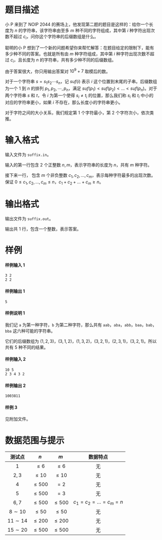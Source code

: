 
# 题目描述

小 P 来到了 NOIP 2044 的赛场上，他发现第二题的题目是这样的：给你一个长度为 $n$ 的字符串，该字符串由至多 $m$ 种不同的字符组成，其中第 $i$ 种字符出现次数不超过 $c_i$，问你这个字符串的后缀数组是什么。

聪明的小 P 想到了一个新的问题希望你来帮忙解答：在题目给定的限制下，能有多少种不同的答案。也就是所有由 $m$ 种字符组成，其中第 $i$ 种字符出现次数不超过 $c_i$，且长度为 $n$ 的字符串，共有多少种不同的后缀数组。

由于答案很大，你只用输出答案对 $10^9 + 7$ 取模后的数。

对于一个字符串 $s=s_1s_2\cdots s_n$，记 $suf(i)$ 表示 $i$ 这个位置到末尾的子串。后缀数组为一个 $1$ 到 $n$ 的排列 $p_1, p_2, \cdots , p_n$，满足 $suf(p_1)<suf(p_2)<\ldots <suf(p_n)$。对于两个字符串 $s$ 和 $t$，令 $i$ 为第一个使得 $s_i \neq t_i$ 的位置，那么我们称 $s_i$ 和 $t_i$ 中小的对应的字符串更小，如果 $i$ 不存在，那么长度小的字符串更小。

对于字符之间的大小关系，我们规定第 $1$ 个字符最小，第 $2$ 个字符次小，依次类推。

# 输入格式

输入文件为 `suffix.in`。

输入的第一行包含 $2$ 个正整数 $n, m$，表示字符串的长度为 $n$，共有 $m$ 种字符。

接下来一行， 包含 $m$ 个非负整数 $c_1, c_2, \ldots , c_m$，表示每种字符最多的出现次数。保证 $0 \le c_1, c_2, \ldots , c_m ≤ n$，$c_1 + c_2 + \ldots + c_m \ge n$。

# 输出格式

输出文件为 `suffix.out`。

输出共 $1$ 行，包含一个整数，表示答案。

# 样例

#### 样例输入 1
```plain
3 2
2 2
```

#### 样例输出 1
```plain
5
```

#### 样例说明 1
我们记 `a` 为第一种字符，`b` 为第二种字符，那么共有 `aab`，`aba`，`abb`，`baa`，`bab`，`bba` 这六种可能的字符串。

它们的后缀数组为 $(1,2,3)$，$(3,1,2)$，$(1,3,2)$，$(3,2,1)$，$(2,3,1)$，$(3,2,1)$。所以共有 $5$ 种不同的结果。

#### 样例输入 2
```plain
10 5
2 3 4 3 2
```
#### 样例输出 2
```plain
1003811
```
#### 样例 3
见附加文件。

# 数据范围与提示

<!-- BEGIN: Migrated markdown table -->

| 测试点 | $n$ | $m$ | 数据特点 |
|:-:|:-:|:-:|:-:|
| $1$ | $\le 6$ | $\le 6$ | 无 |
| $2,3$ | $\le 10$ | $\le 10$ | 无 |
| $4$ | $\le 500$ | $=2$ | 无 |
| $5$ | $\le 500$ | $=3$ | 无 |
| $6,7$ | $\le 500$ | $\le 500$ | $c_1=c_2=\ldots =c_m=n$ |
| $8\sim 10$ | $\le 50$ | $\le 50$ | 无 |
| $11\sim 14$ | $\le 200$ | $\le 200$ | 无 |
| $15\sim 20$ | $\le 500$ | $\le 500$ | 无 |

<!-- Migrated from original HTML table:
<table><thead>
  <tr>
    <th style='text-align: center'>测试点</th>
    <th style='text-align: center'> $n$ </th>
    <th style='text-align: center'> $m$ </th>
    <th style='text-align: center'>数据特点</th>
  </tr></thead><tbody>
  <tr>
    <td style='text-align: center'> $1$ </td>
    <td style='text-align: center'> $\le 6$ </td>
    <td style='text-align: center'> $\le 6$ </td>
    <td rowspan="4" style='text-align: center'>无</td>
  </tr>
  <tr>
    <td style='text-align: center'> $2,3$ </td>
    <td style='text-align: center'> $\le 10$ </td>
    <td style='text-align: center'> $\le 10$ </td>
  </tr>
  <tr>
    <td style='text-align: center'> $4$ </td>
    <td style='text-align: center'> $\le 500$ </td>
    <td style='text-align: center'> $=2$ </td>
  </tr>
  <tr>
    <td style='text-align: center'> $5$ </td>
    <td style='text-align: center'> $\le 500$ </td>
    <td style='text-align: center'> $=3$ </td>
  </tr>
  <tr>
    <td style='text-align: center'> $6,7$ </td>
    <td style='text-align: center'> $\le 500$ </td>
    <td style='text-align: center'> $\le 500$ </td>
    <td style='text-align: center'> $c_1=c_2=\ldots =c_m=n$ </td>
  </tr>
  <tr>
    <td style='text-align: center'> $8\sim 10$ </td>
    <td style='text-align: center'> $\le 50$ </td>
    <td style='text-align: center'> $\le 50$ </td>
    <td rowspan="3" style='text-align: center'>无</td>
  </tr>
  <tr>
    <td style='text-align: center'> $11\sim 14$ </td>
    <td style='text-align: center'> $\le 200$ </td>
    <td style='text-align: center'> $\le 200$ </td>
  </tr>
  <tr>
    <td style='text-align: center'> $15\sim 20$ </td>
    <td style='text-align: center'> $\le 500$ </td>
    <td style='text-align: center'> $\le 500$ </td>
  </tr></tbody>
</table>
-->

<!-- END: Migrated markdown table -->

